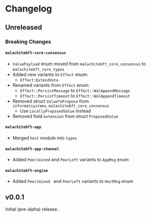 # Changelog

## Unreleased

### Breaking Changes

#### `malachitebft-core-consensus`

- `ValuePayload` enum moved from `malachitebft_core_consensus` to `malachitebft_core_types`
- Added new variants to `Effect` enum:
  - `Effect:ExtendVote`
- Renamed variants from `Effect` enum:
  - `Effect::PersistMessage` to `Effect::WalAppendMessage`
  - `Effect::PersistTimeout` to `Effect::WalAppendTimeout`
- Removed struct `ValueToPropose` from `informalsystems_malachitebft_core_consensus`
  - Use `LocallyProposedValue` instead
- Removed field `extension` from struct `ProposedValue`

#### `malachitebft-app`

- Merged `host` module into `types`

#### `malachitebft-app-channel`

- Added `PeerJoined` and `PeerLeft` variants to `AppMsg` enum

#### `malachitebft-engine`

- Added `PeerJoined ` and `PeerLeft` variants to `HostMsg` enum

## v0.0.1

Initial (pre-alpha) release.
